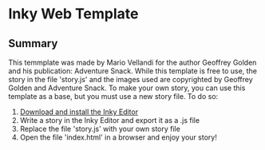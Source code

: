 # Inky Web Template

## Summary

This temmplate was made by Mario Vellandi for the author Geoffrey Golden and his publication: Adventure Snack.
While this template is free to use, the story in the file 'story.js' and the images used are copyrighted by Geoffrey Golden and Adventure Snack.
To make your own story, you can use this template as a base, but you must use a new story file.
To do so:

1. [Download and install the Inky Editor](https://github.com/inkle/inky/releases)
2. Write a story in the Inky Editor and export it as a .js file
3. Replace the file 'story.js' with your own story file
4. Open the file 'index.html' in a browser and enjoy your story!
